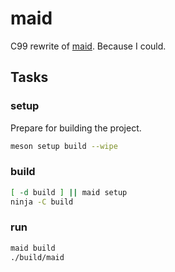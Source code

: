 # maid

C99 rewrite of [maid](https://github.com/rniii/maid). Because I could.

## Tasks

<!-- maid-tasks -->

### setup

Prepare for building the project.

```sh
meson setup build --wipe
```

### build

```sh
[ -d build ] || maid setup
ninja -C build
```

### run

```sh
maid build
./build/maid
```
